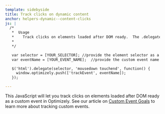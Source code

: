 ```yaml
---
template: sidebyside
title: Track clicks on dynamic content
anchor: helpers-dynamic--content-clicks
js: |
  /*
   *  Usage
   *    Track clicks on elements loaded after DOM ready.  The .delegate() method allows you to select all current and future elements that match the selector passed in as the first argument.
   *
   */

   var selector = [YOUR_SELECTOR]; //provide the element selector as a string
   var eventName = [YOUR_EVENT_NAME];  //provide the custom event name

   $('html').delegate(selector, 'mousedown touchend', function() {
     window.optimizely.push(['trackEvent', eventName]);
   });

---
```


This JavaScript will let you track clicks on elements loaded after DOM ready as a custom event in Optimizely.  See our article on [Custom Event Goals](https://help.optimizely.com/hc/en-us/articles/200039925) to learn more about tracking custom events.
